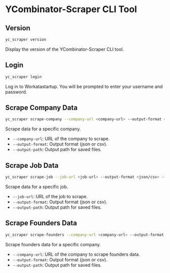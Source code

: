 # YCombinator-Scraper CLI Tool

## Version

```bash
yc_scraper version
```

Display the version of the YCombinator-Scraper CLI tool.

## Login

```bash
yc_scraper login
```

Log in to Workatastartup. You will be prompted to enter your username and password.

## Scrape Company Data

```bash
yc_scraper scrape-company --company-url <company-url> --output-format <json/csv> --output-path <output-path>
```

Scrape data for a specific company.

- `--company-url`: URL of the company to scrape.
- `--output-format`: Output format (json or csv).
- `--output-path`: Output path for saved files.

## Scrape Job Data

```bash
yc_scraper scrape-job --job-url <job-url> --output-format <json/csv> --output-path <output-path>
```

Scrape data for a specific job.

- `--job-url`: URL of the job to scrape.
- `--output-format`: Output format (json or csv).
- `--output-path`: Output path for saved files.

## Scrape Founders Data

```bash
yc_scraper scrape-founders --company-url <company-url> --output-format <json/csv> --output-path <output-path>
```

Scrape founders data for a specific company.

- `--company-url`: URL of the company to scrape founders data.
- `--output-format`: Output format (json or csv).
- `--output-path`: Output path for saved files.
